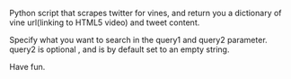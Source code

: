 Python script that scrapes twitter for vines, and return you a dictionary of vine url(linking to HTML5 video) and tweet content.

Specify what you want to search in the query1 and query2 parameter.
query2 is optional , and is by default set to an empty string.

Have fun.
